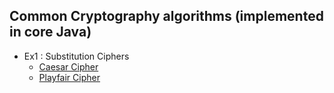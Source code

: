 ## Common Cryptography algorithms (implemented in core Java)

- Ex1 : Substitution Ciphers
    - [Caesar Cipher](https://github.com/py-ranoid/CryptoLab/blob/master/Ex1/CaesarCipher.java)
    - [Playfair Cipher](https://github.com/py-ranoid/CryptoLab/blob/master/Ex1/PlayFair.java)